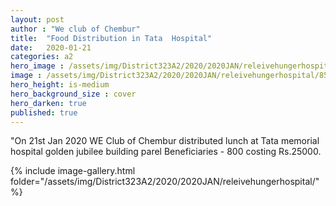 ```yaml
---
layout: post
author : "We club of Chembur"
title:  "Food Distribution in Tata  Hospital"
date:   2020-01-21
categories: a2
hero_image : /assets/img/District323A2/2020/2020JAN/releivehungerhospital/85158405_2666418890260596_156583418006601728_n.jpg
image : /assets/img/District323A2/2020/2020JAN/releivehungerhospital/85258713_2666419293593889_4579814449103241216_n.jpg
hero_height: is-medium
hero_background_size : cover
hero_darken: true
published: true
---
```


"On 21st Jan 2020 WE Club of Chembur distributed lunch at Tata memorial hospital golden jubilee building parel Beneficiaries - 800 costing Rs.25000.
                
                
                
                

{% include image-gallery.html folder="/assets/img/District323A2/2020/2020JAN/releivehungerhospital/" %}